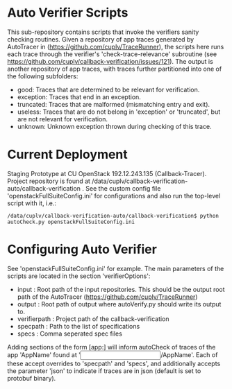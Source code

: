 
Auto Verifier Scripts
=====================

This sub-repository contains scripts that invoke the verifiers sanity checking routines. Given a repository of app traces generated by AutoTracer in (https://github.com/cuplv/TraceRunner), the scripts here runs each trace through the verifier's 'check-trace-relevance' subroutine (see https://github.com/cuplv/callback-verification/issues/121). The output is another repository of app traces, with traces further partitioned into one of the following subfolders:

 * good: Traces that are determined to be relevant for verification.
 * exception: Traces that end in an exception.
 * truncated: Traces that are malformed (mismatching entry and exit).
 * useless: Traces that are do not belong in 'exception' or 'truncated', but are not relevant for verification.
 * unknown: Unknown exception thrown during checking of this trace.

Current Deployment
==================

Staging Prototype at CU OpenStack 192.12.243.135 (Callback-Tracer). Project repository is found at /data/cuplv/callback-verification-auto/callback-verification . 
See the custom config file 'openstackFullSuiteConfig.ini' for configurations and also run the top-level script with it, i.e.:

```
/data/cuplv/callback-verification-auto/callback-verification$ python autoCheck.py openstackFullSuiteConfig.ini
```

Configuring Auto Verifier
=========================

See 'openstackFullSuiteConfig.ini' for example. The main parameters of the scripts are located in the section 'verifierOptions':

 * input  : Root path of the input repositories. This should be the output root path of the AutoTracer (https://github.com/cuplv/TraceRunner)
 * output : Root path of output where autoVerify.py should write its output to.
 * verifierpath : Project path of the callback-verification 
 * specpath : Path to the list of specifications
 * specs : Comma seperated spec files

Adding sections of the form [app:<AppName>] will inform autoCheck of traces of the app 'AppName' found at '<input>/AppName'. Each of these accept overrides to 'specpath' and 'specs', and additionally accepts the parameter 'json' to indicate if traces are in json (default is set to protobuf binary).
